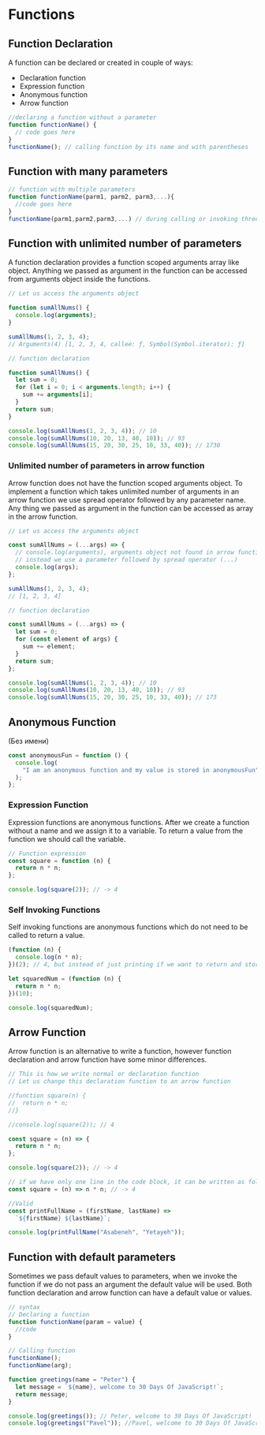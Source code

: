 # Functions

## Function Declaration

A function can be declared or created in couple of ways:

- Declaration function
- Expression function
- Anonymous function
- Arrow function

```js
//declaring a function without a parameter
function functionName() {
  // code goes here
}
functionName(); // calling function by its name and with parentheses
```

## Function with many parameters

```js
// function with multiple parameters
function functionName(parm1, parm2, parm3,...){
  //code goes here
}
functionName(parm1,parm2,parm3,...) // during calling or invoking three arguments needed
```

## Function with unlimited number of parameters

A function declaration provides a function scoped arguments array like object.
Anything we passed as argument in the function can be accessed from arguments object inside the functions.

```js
// Let us access the arguments object

function sumAllNums() {
  console.log(arguments);
}

sumAllNums(1, 2, 3, 4);
// Arguments(4) [1, 2, 3, 4, callee: ƒ, Symbol(Symbol.iterator): ƒ]
```

```js
// function declaration

function sumAllNums() {
  let sum = 0;
  for (let i = 0; i < arguments.length; i++) {
    sum += arguments[i];
  }
  return sum;
}

console.log(sumAllNums(1, 2, 3, 4)); // 10
console.log(sumAllNums(10, 20, 13, 40, 10)); // 93
console.log(sumAllNums(15, 20, 30, 25, 10, 33, 40)); // 1730
```

### Unlimited number of parameters in arrow function

Arrow function does not have the function scoped arguments object.
To implement a function which takes unlimited number of arguments in an arrow function we use spread operator followed by any parameter name.
Any thing we passed as argument in the function can be accessed as array in the arrow function.

```js
// Let us access the arguments object

const sumAllNums = (...args) => {
  // console.log(arguments), arguments object not found in arrow function
  // instead we use a parameter followed by spread operator (...)
  console.log(args);
};

sumAllNums(1, 2, 3, 4);
// [1, 2, 3, 4]
```

```js
// function declaration

const sumAllNums = (...args) => {
  let sum = 0;
  for (const element of args) {
    sum += element;
  }
  return sum;
};

console.log(sumAllNums(1, 2, 3, 4)); // 10
console.log(sumAllNums(10, 20, 13, 40, 10)); // 93
console.log(sumAllNums(15, 20, 30, 25, 10, 33, 40)); // 173
```

## Anonymous Function

(Без имени)

```js
const anonymousFun = function () {
  console.log(
    "I am an anonymous function and my value is stored in anonymousFun"
  );
};
```

### Expression Function

Expression functions are anonymous functions.
After we create a function without a name and we assign it to a variable.
To return a value from the function we should call the variable.

```js
// Function expression
const square = function (n) {
  return n * n;
};

console.log(square(2)); // -> 4
```

### Self Invoking Functions

Self invoking functions are anonymous functions which do not need to be called to return a value.

```js
(function (n) {
  console.log(n * n);
})(2); // 4, but instead of just printing if we want to return and store the data, we do as shown below

let squaredNum = (function (n) {
  return n * n;
})(10);

console.log(squaredNum);
```

## Arrow Function

Arrow function is an alternative to write a function, however function declaration and arrow function have some minor differences.

```js
// This is how we write normal or declaration function
// Let us change this declaration function to an arrow function

//function square(n) {
//  return n * n;
//}

//console.log(square(2)); // 4

const square = (n) => {
  return n * n;
};

console.log(square(2)); // -> 4

// if we have only one line in the code block, it can be written as follows, explicit return
const square = (n) => n * n; // -> 4
```

```js
//Valid
const printFullName = (firstName, lastName) =>
  `${firstName} ${lastName}`;

console.log(printFullName("Asabeneh", "Yetayeh"));
```

## Function with default parameters

Sometimes we pass default values to parameters, when we invoke the function if we do not pass an argument the default value will be used.
Both function declaration and arrow function can have a default value or values.

```js
// syntax
// Declaring a function
function functionName(param = value) {
  //code
}

// Calling function
functionName();
functionName(arg);

function greetings(name = "Peter") {
  let message = `${name}, welcome to 30 Days Of JavaScript!`;
  return message;
}

console.log(greetings()); // Peter, welcome to 30 Days Of JavaScript!
console.log(greetings("Pavel")); //Pavel, welcome to 30 Days Of JavaScript!
```
